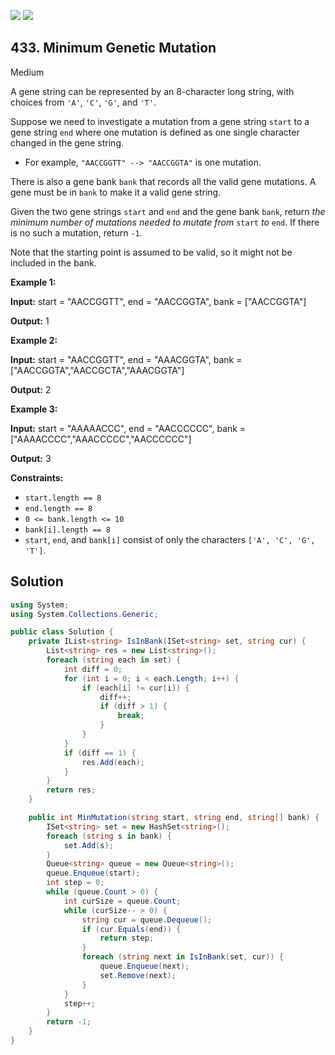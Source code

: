 [![](https://img.shields.io/github/stars/LeetCode-Top-Interview-150/LeetCode-Top-Interview-150?label=Stars&style=flat-square)](https://github.com/LeetCode-Top-Interview-150/LeetCode-Top-Interview-150)
[![](https://img.shields.io/github/forks/LeetCode-Top-Interview-150/LeetCode-Top-Interview-150?label=Fork%20me%20on%20GitHub%20&style=flat-square)](https://github.com/LeetCode-Top-Interview-150/LeetCode-Top-Interview-150/fork)

## 433\. Minimum Genetic Mutation

Medium

A gene string can be represented by an 8-character long string, with choices from `'A'`, `'C'`, `'G'`, and `'T'`.

Suppose we need to investigate a mutation from a gene string `start` to a gene string `end` where one mutation is defined as one single character changed in the gene string.

*   For example, `"AACCGGTT" --> "AACCGGTA"` is one mutation.

There is also a gene bank `bank` that records all the valid gene mutations. A gene must be in `bank` to make it a valid gene string.

Given the two gene strings `start` and `end` and the gene bank `bank`, return _the minimum number of mutations needed to mutate from_ `start` _to_ `end`. If there is no such a mutation, return `-1`.

Note that the starting point is assumed to be valid, so it might not be included in the bank.

**Example 1:**

**Input:** start = "AACCGGTT", end = "AACCGGTA", bank = ["AACCGGTA"]

**Output:** 1 

**Example 2:**

**Input:** start = "AACCGGTT", end = "AAACGGTA", bank = ["AACCGGTA","AACCGCTA","AAACGGTA"]

**Output:** 2 

**Example 3:**

**Input:** start = "AAAAACCC", end = "AACCCCCC", bank = ["AAAACCCC","AAACCCCC","AACCCCCC"]

**Output:** 3 

**Constraints:**

*   `start.length == 8`
*   `end.length == 8`
*   `0 <= bank.length <= 10`
*   `bank[i].length == 8`
*   `start`, `end`, and `bank[i]` consist of only the characters `['A', 'C', 'G', 'T']`.

## Solution

```csharp
using System;
using System.Collections.Generic;

public class Solution {
    private IList<string> IsInBank(ISet<string> set, string cur) {
        List<string> res = new List<string>();
        foreach (string each in set) {
            int diff = 0;
            for (int i = 0; i < each.Length; i++) {
                if (each[i] != cur[i]) {
                    diff++;
                    if (diff > 1) {
                        break;
                    }
                }
            }
            if (diff == 1) {
                res.Add(each);
            }
        }
        return res;
    }

    public int MinMutation(string start, string end, string[] bank) {
        ISet<string> set = new HashSet<string>();
        foreach (string s in bank) {
            set.Add(s);
        }
        Queue<string> queue = new Queue<string>();
        queue.Enqueue(start);
        int step = 0;
        while (queue.Count > 0) {
            int curSize = queue.Count;
            while (curSize-- > 0) {
                string cur = queue.Dequeue();
                if (cur.Equals(end)) {
                    return step;
                }
                foreach (string next in IsInBank(set, cur)) {
                    queue.Enqueue(next);
                    set.Remove(next);
                }
            }
            step++;
        }
        return -1;
    }
}
```